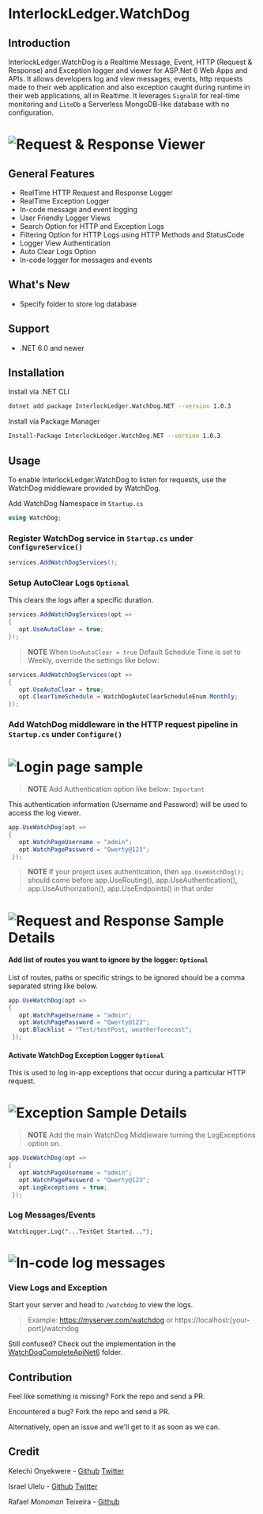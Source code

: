 # InterlockLedger.WatchDog

## Introduction

InterlockLedger.WatchDog is a Realtime Message, Event, HTTP (Request & Response) and Exception logger and viewer for ASP.Net 6 Web Apps and APIs. It allows developers log and view messages, events, http requests made to their web application and also exception caught during runtime in their web applications, all in Realtime.
It leverages `SignalR` for real-time monitoring and `LiteDb` a Serverless MongoDB-like database with no configuration.

# ![Request & Response Viewer](https://github.com/IzyPro/WatchDog/blob/main/watchlog.png)

## General Features

- RealTime HTTP Request and Response Logger
- RealTime Exception Logger
- In-code message and event logging
- User Friendly Logger Views
- Search Option for HTTP and Exception Logs
- Filtering Option for HTTP Logs using HTTP Methods and StatusCode
- Logger View Authentication
- Auto Clear Logs Option
- In-code logger for messages and events


## What's New

- Specify folder to store log database

## Support
- .NET 6.0 and newer

## Installation

Install via .NET CLI

```bash
dotnet add package InterlockLedger.WatchDog.NET --version 1.0.3
```
Install via Package Manager

```bash
Install-Package InterlockLedger.WatchDog.NET --version 1.0.3
```



## Usage
To enable InterlockLedger.WatchDog to listen for requests, use the WatchDog middleware provided by WatchDog.

Add WatchDog Namespace in `Startup.cs`

```c#
using WatchDog;
```



### Register WatchDog service in `Startup.cs` under `ConfigureService()`

```c#
services.AddWatchDogServices();
```



### Setup AutoClear Logs `Optional`
This clears the logs after a specific duration.
```c#
services.AddWatchDogServices(opt => 
{ 
   opt.UseAutoClear = true; 
});
```



>**NOTE**
>When `UseAutoClear = true`
>Default Schedule Time is set to Weekly,  override the settings like below:


```c#
services.AddWatchDogServices(opt => 
{ 
   opt.UseAutoClear = true;
   opt.ClearTimeSchedule = WatchDogAutoClearScheduleEnum.Monthly;
});
```


### Add WatchDog middleware in the HTTP request pipeline in `Startup.cs` under `Configure()`
# ![Login page sample](https://github.com/IzyPro/WatchDog/blob/main/login.png)

>**NOTE**
>Add Authentication option like below: `Important`

This authentication information (Username and Password) will be used to access the log viewer.

```c#
app.UseWatchDog(opt => 
{ 
   opt.WatchPageUsername = "admin"; 
   opt.WatchPagePassword = "Qwerty@123"; 
 });
```


>**NOTE**
> If your project uses authentication, then `app.UseWatchDog();` should come before app.UseRouting(), app.UseAuthentication(), app.UseAuthorization(), app.UseEndpoints() in that order
<!--- >If your projects startup or program class contains app.UseMvc() or app.UseRouting() then app.UseWatchDog() should come after `Important`
>If your projects startup or program class contains app.UseEndpoints() then app.UseWatchDog() should come before `Important` -->

# ![Request and Response Sample Details](https://github.com/IzyPro/WatchDog/blob/main/requestLog.png)

#### Add list of routes you want to ignore by the logger: `Optional`
List of routes, paths or specific strings to be ignored should be a comma separated string like below.

```c#
app.UseWatchDog(opt => 
{ 
   opt.WatchPageUsername = "admin"; 
   opt.WatchPagePassword = "Qwerty@123"; 
   opt.Blacklist = "Test/testPost, weatherforecast";
 });
```

#### Activate WatchDog Exception Logger `Optional`
This is used to log in-app exceptions that occur during a particular HTTP request.
# ![Exception Sample Details](https://github.com/IzyPro/WatchDog/blob/main/exceptionLog.png)

>**NOTE**
>Add the main WatchDog Middleware turning the LogExceptions option on.


```c#
app.UseWatchDog(opt => 
{ 
   opt.WatchPageUsername = "admin"; 
   opt.WatchPagePassword = "Qwerty@123"; 
   opt.LogExceptions = true;
 });
```
### Log Messages/Events
```
WatchLogger.Log("...TestGet Started...");
```
# ![In-code log messages](https://github.com/IzyPro/WatchDog/blob/main/in-code.jpeg)


### View Logs and Exception
Start your server and head to `/watchdog` to view the logs.
>Example: https://myserver.com/watchdog or https://localhost:[your-port]/watchdog

Still confused? Check out the implementation in the [WatchDogCompleteApiNet6](https://github.com/IzyPro/WatchDog/tree/main/WatchDogCompleteApiNet6) folder.

## Contribution
Feel like something is missing? Fork the repo and send a PR.

Encountered a bug? Fork the repo and send a PR.

Alternatively, open an issue and we'll get to it as soon as we can.

## Credit
Kelechi Onyekwere -  [Github](https://github.com/Khelechy) [Twitter](https://twitter.com/khelechy1337)

Israel Ulelu - [Github](https://github.com/IzyPro) [Twitter](https://twitter.com/IzyPro_)

Rafael *Monoman* Teixeira - [Github](https://github.com/monoman)
